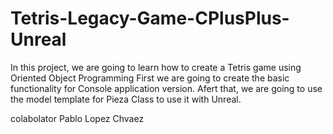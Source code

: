# Tetris-Legacy-Game-CPlusPlus-Unreal

In this project, we are going to learn how to create a Tetris game using Oriented Object Programming
First we are going to create the basic functionality for Console application version.
Afert that, we are going to use the model template for Pieza Class to use it with Unreal.

colabolator 
Pablo Lopez Chvaez
